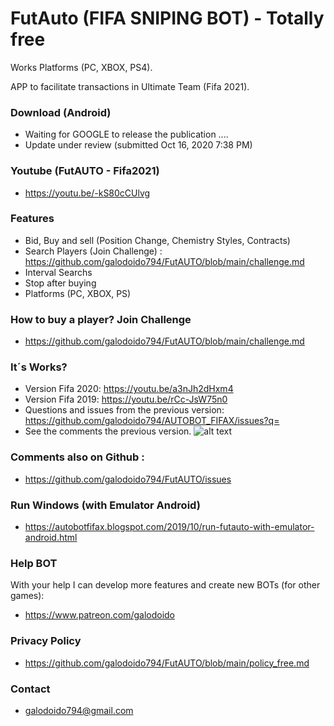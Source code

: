 # FutAuto (FIFA SNIPING BOT) - Totally free
Works Platforms (PC, XBOX, PS4).

APP to facilitate transactions in Ultimate Team (Fifa 2021).

### Download (Android)
* Waiting for GOOGLE to release the publication ....
* Update under review    (submitted Oct 16, 2020 7:38 PM)

### Youtube (FutAUTO - Fifa2021)
* https://youtu.be/-kS80cCUlvg

### Features
* Bid, Buy and sell (Position Change, Chemistry Styles, Contracts)   
* Search Players (Join Challenge) : https://github.com/galodoido794/FutAUTO/blob/main/challenge.md
* Interval Searchs
* Stop after buying
* Platforms (PC, XBOX, PS)

### How to buy a player? Join Challenge
* https://github.com/galodoido794/FutAUTO/blob/main/challenge.md

### It´s Works?
* Version Fifa 2020: https://youtu.be/a3nJh2dHxm4
* Version Fifa 2019: https://youtu.be/rCc-JsW75n0
* Questions and issues from the previous version: https://github.com/galodoido794/AUTOBOT_FIFAX/issues?q=
* See the comments the previous version.
![alt text](https://github.com/galodoido794/FutAUTO/blob/main/Rank3.png?raw=true)

### Comments also on Github : 
* https://github.com/galodoido794/FutAUTO/issues

### Run Windows (with Emulator Android)
* https://autobotfifax.blogspot.com/2019/10/run-futauto-with-emulator-android.html

### Help BOT
With your help I can develop more features and create new BOTs (for other games): 
* https://www.patreon.com/galodoido

### Privacy Policy
* https://github.com/galodoido794/FutAUTO/blob/main/policy_free.md

### Contact
* galodoido794@gmail.com

